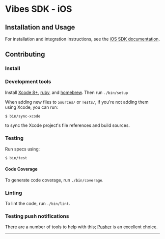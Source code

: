 # Vibes SDK - iOS

## Installation and Usage

For installation and integration instructions, see the [iOS SDK documentation][ios-docs].

## Contributing

### Install

### Development tools

Install [Xcode 8+][xcode], [ruby][ruby], and [homebrew][homebrew]. Then run `./bin/setup`

When adding new files to `Sources/` or `Tests/`, if you're not adding them using Xcode, you can run:

```bash
$ bin/sync-xcode
```

to sync the Xcode project's file references and build sources.

### Testing

Run specs using:

```bash
$ bin/test
```

#### Code Coverage

To generate code coverage, run `./bin/coverage`.

### Linting

To lint the code, run `./bin/lint`.

### Testing push notifications

There are a number of tools to help with this; [Pusher][pusher] is an excellent choice.

----

[xcode]: https://developer.apple.com/xcode/
[ruby]: https://www.ruby-lang.org/en/
[homebrew]: https://brew.sh/
[ios-docs]: https://developer.vibes.com/display/APIs/iOS+SDK+Documentation
[pusher]: https://github.com/noodlewerk/NWPusher
